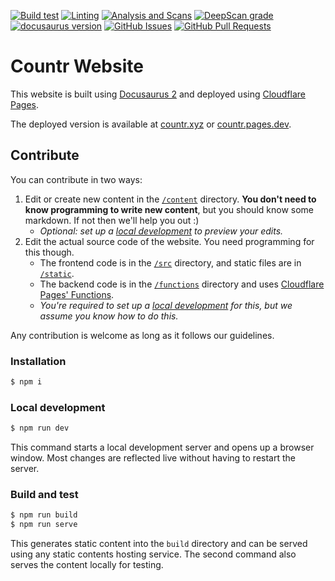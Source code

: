 [![Build test](https://img.shields.io/github/workflow/status/countr/website/Testing)](https://github.com/countr/website/actions/workflows/testing.yml)
[![Linting](https://img.shields.io/github/workflow/status/countr/website/Linting?label=quality)](https://github.com/countr/website/actions/workflows/linting.yml)
[![Analysis and Scans](https://img.shields.io/github/workflow/status/countr/website/Analysis%20and%20Scans?label=scan)](https://github.com/countr/website/actions/workflows/analysis-and-scans.yml)
[![DeepScan grade](https://deepscan.io/api/teams/16173/projects/21787/branches/633467/badge/grade.svg)](https://deepscan.io/dashboard#view=project&tid=16173&pid=21787&bid=633467)
[![docusaurus version](https://img.shields.io/github/package-json/dependency-version/countr/website/@docusaurus/core?label=docusaurus)](https://github.com/facebook/docusaurus/releases)
[![GitHub Issues](https://img.shields.io/github/issues-raw/countr/website.svg)](https://github.com/countr/website/issues)
[![GitHub Pull Requests](https://img.shields.io/github/issues-pr-raw/countr/website.svg)](https://github.com/countr/website/pulls)

# Countr Website

This website is built using [Docusaurus 2](https://docusaurus.io/) and deployed using [Cloudflare Pages](https://pages.cloudflare.com/).

The deployed version is available at [countr.xyz](https://countr.xyz) or [countr.pages.dev](https://countr.pages.dev).

## Contribute

You can contribute in two ways:
1. Edit or create new content in the [`/content`](content/) directory. **You don't need to know programming to write new content**, but you should know some markdown. If not then we'll help you out :)
    * *Optional: set up a [local development](#local-development) to preview your edits.*
2. Edit the actual source code of the website. You need programming for this though.
    * The frontend code is in the [`/src`](src/) directory, and static files are in [`/static`](static/).
    * The backend code is in the [`/functions`](functions/) directory and uses [Cloudflare Pages' Functions](https://developers.cloudflare.com/pages/platform/functions/).
    * *You're required to set up a [local development](#local-development) for this, but we assume you know how to do this.*

Any contribution is welcome as long as it follows our guidelines.

### Installation

```sh
$ npm i
```

### Local development

```sh
$ npm run dev
```

This command starts a local development server and opens up a browser window. Most changes are reflected live without having to restart the server.

### Build and test

```sh
$ npm run build
$ npm run serve
```

This generates static content into the `build` directory and can be served using any static contents hosting service. The second command also serves the content locally for testing.
